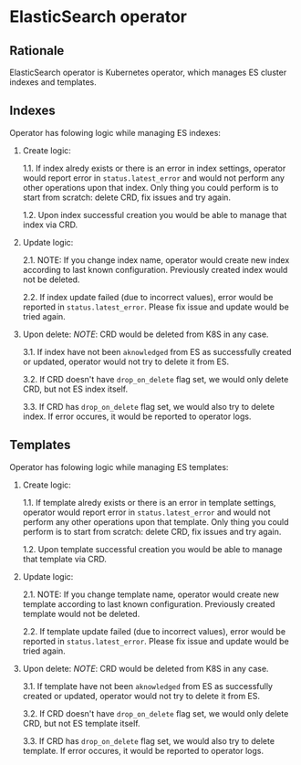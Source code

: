# ElasticSearch operator

## Rationale
ElasticSearch operator is Kubernetes operator, which manages ES cluster indexes and templates.

## Indexes
Operator has folowing logic while managing ES indexes:
1. Create logic:

    1.1. If index alredy exists or there is an error in index settings, operator would report error in `status.latest_error` and would not perform any other operations upon that index. Only thing you could perform is to start from scratch: delete CRD, fix issues and try again.

    1.2. Upon index successful creation you would be able to manage that index via CRD.

2. Update logic:

    2.1. NOTE: If you change index name, operator would create new index according to last known configuration. Previously created index would not be deleted.

    2.2. If index update failed (due to incorrect values), error would be reported in `status.latest_error`. Please fix issue and update would be tried again.

3. Upon delete:
*NOTE*: CRD would be deleted from K8S in any case.

    3.1. If index have not been `aknowledged` from ES as successfully created or updated, operator would not try to delete it from ES.

    3.2. If CRD doesn't have `drop_on_delete` flag set, we would only delete CRD, but not ES index itself.

    3.3. If CRD has `drop_on_delete` flag set, we would also try to delete index. If error occures, it would be reported to operator logs.

## Templates
Operator has folowing logic while managing ES templates:
1. Create logic:

    1.1. If template alredy exists or there is an error in template settings, operator would report error in `status.latest_error` and would not perform any other operations upon that template. Only thing you could perform is to start from scratch: delete CRD, fix issues and try again.

    1.2. Upon template successful creation you would be able to manage that template via CRD.

2. Update logic:

    2.1. NOTE: If you change template name, operator would create new template according to last known configuration. Previously created template would not be deleted.

    2.2. If template update failed (due to incorrect values), error would be reported in `status.latest_error`. Please fix issue and update would be tried again.

3. Upon delete:
*NOTE*: CRD would be deleted from K8S in any case.

    3.1. If template have not been `aknowledged` from ES as successfully created or updated, operator would not try to delete it from ES.

    3.2. If CRD doesn't have `drop_on_delete` flag set, we would only delete CRD, but not ES template itself.

    3.3. If CRD has `drop_on_delete` flag set, we would also try to delete template. If error occures, it would be reported to operator logs.
